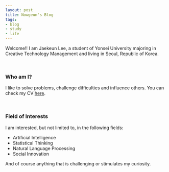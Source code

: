 ```yaml
---
layout: post
title: Nowgeun's Blog
tags:
- blog
- study
- life
---
```


Welcome!! I am Jaekeun Lee, a student of Yonsei University majoring in Creative Technology Management and living in Seoul, Republic of Korea.

&nbsp;

### Who am I?

I like to solve problems, challenge difficulties and influence others. 
You can check my CV [here](/about).

&nbsp;
&nbsp;


### Field of Interests

I am interested, but not limited to, in the following fields:

* Artificial Intelligence
* Statistical Thinking
* Natural Language Processing
* Social Innovation

And of course anything that is challenging or stimulates my curiosity.


